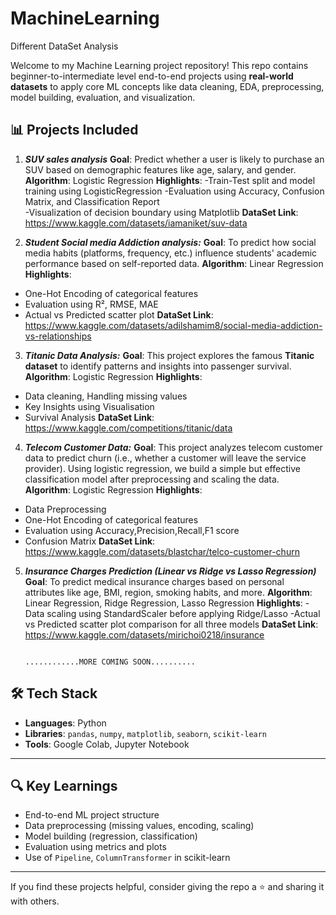 # MachineLearning
Different DataSet Analysis

Welcome to my Machine Learning project repository! This repo contains beginner-to-intermediate level end-to-end projects using **real-world datasets** to apply core ML concepts like data cleaning, EDA, preprocessing, model building, evaluation, and visualization.

## 📊 Projects Included

1) ***SUV sales analysis***
   **Goal**: Predict whether a user is likely to purchase an SUV based on demographic features like age, salary, and gender.
   **Algorithm**: Logistic Regression
   **Highlights**:
    -Train-Test split and model training using LogisticRegression
    -Evaluation using Accuracy, Confusion Matrix, and Classification Report    
    -Visualization of decision boundary using Matplotlib
   **DataSet Link**: https://www.kaggle.com/datasets/iamaniket/suv-data

3) ***Student Social media Addiction analysis:***
  **Goal**: To predict how social media habits (platforms, frequency, etc.) influence students' academic performance based on self-reported data.
  **Algorithm**: Linear Regression
  **Highlights**:
  - One-Hot Encoding of categorical features
  - Evaluation using R², RMSE, MAE
  - Actual vs Predicted scatter plot
**DataSet Link**: https://www.kaggle.com/datasets/adilshamim8/social-media-addiction-vs-relationships

3) ***Titanic Data Analysis:***
  **Goal**: This project explores the famous **Titanic dataset** to identify patterns and insights into passenger survival. 
  **Algorithm**: Logistic Regression
  **Highlights**:
  - Data cleaning, Handling missing values
  - Key Insights using Visualisation
  - Survival Analysis
**DataSet Link**: https://www.kaggle.com/competitions/titanic/data

4) ***Telecom Customer Data:***
  **Goal**: This project analyzes telecom customer data to predict churn (i.e., whether a customer will leave the service provider). Using logistic regression, we build a simple but effective classification model after preprocessing and scaling the data.
  **Algorithm**: Logistic Regression
  **Highlights**:
  - Data Preprocessing
  - One-Hot Encoding of categorical features
  - Evaluation using Accuracy,Precision,Recall,F1 score
  - Confusion Matrix
**DataSet Link**: https://www.kaggle.com/datasets/blastchar/telco-customer-churn

5) ***Insurance Charges Prediction (Linear vs Ridge vs Lasso Regression)***
  **Goal**: To predict medical insurance charges based on personal attributes like age, BMI, region, smoking habits, and more.
  **Algorithm**: Linear Regression, Ridge Regression, Lasso Regression
  **Highlights**:
   -Data scaling using StandardScaler before applying Ridge/Lasso
   -Actual vs Predicted scatter plot comparison for all three models
**DataSet Link**: https://www.kaggle.com/datasets/mirichoi0218/insurance





                                                           ............MORE COMING SOON..........

 ## 🛠 Tech Stack

- **Languages**: Python
- **Libraries**: `pandas`, `numpy`, `matplotlib`, `seaborn`, `scikit-learn`
- **Tools**: Google Colab, Jupyter Notebook

---

## 🔍 Key Learnings

- End-to-end ML project structure
- Data preprocessing (missing values, encoding, scaling)
- Model building (regression, classification)
- Evaluation using metrics and plots
- Use of `Pipeline`, `ColumnTransformer` in scikit-learn

---
If you find these projects helpful, consider giving the repo a ⭐️ and sharing it with others.
